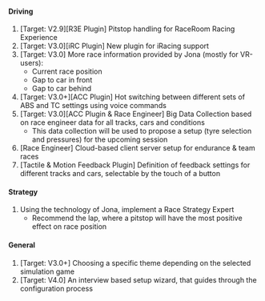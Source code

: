 #### Driving
  1. [Target: V2.9][R3E Plugin] Pitstop handling for RaceRoom Racing Experience
  2. [Target: V3.0][iRC Plugin] New plugin for iRacing support
  3. [Target: V3.0] More race information provided by Jona (mostly for VR-users):
     - Current race position
     - Gap to car in front
     - Gap to car behind
  4. [Target: V3.0+][ACC Plugin] Hot switching between different sets of ABS and TC settings using voice commands
  5. [Target: V3.0][ACC Plugin & Race Engineer] Big Data Collection based on race engineer data for all tracks, cars and conditions
	 - This data collection will be used to propose a setup (tyre selection and pressures) for the upcoming session
  6. [Race Engineer] Cloud-based client server setup for endurance & team races
  7. [Tactile & Motion Feedback Plugin] Definition of feedback settings for different tracks and cars, selectable by the touch of a button

#### Strategy
  1. Using the technology of Jona, implement a Race Strategy Expert
     - Recommend the lap, where a pitstop will have the most positive effect on race position
  
#### General
  1. [Target: V3.0+] Choosing a specific theme depending on the selected simulation game
  2. [Target: V4.0] An interview based setup wizard, that guides through the configuration process
